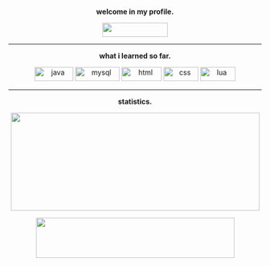<p align="center">
  <strong>welcome in my profile.</strong></p>
<p align="center">
  <img style="display: block; margin-left: auto; margin-right: auto;" src="https://img.shields.io/github/followers/Satellq?style=for-the-badge" width="130" height="28"/>
</p>
<hr />
<p align="center">
  <strong>what i learned so far.</strong></p>
<p align="center">
  <img src="https://img.shields.io/badge/Java-ED8B00?style=for-the-badge&amp;logo=java&amp;logoColor=white" alt="java" width="77" height="28" /> 
  <img src="https://img.shields.io/badge/MySQL-00000F?style=for-the-badge&amp;logo=mysql&amp;logoColor=white" alt="mysql" width="88" height="28" /> 
  <img src="https://img.shields.io/badge/HTML-EC6231?style=for-the-badge&amp;logo=html5&amp;logoColor=white" alt="html" width="80" height="28" /> 
  <img src="https://img.shields.io/badge/CSS-264DE4?style=for-the-badge&amp;logo=css3&amp;logoColor=white" alt="css" width="69" height="28" /> 
  <img src="https://img.shields.io/badge/LUA-5F564F?style=for-the-badge&amp;logo=lua&amp;logoColor=white" alt="lua" width="70" height="28" />
</p>
<hr />
<p align="center">
  <strong>statistics.</strong></p>
<p align="center">
  <img src="https://github-readme-stats.vercel.app/api?username=Satellq&amp;show_icons=true&amp;theme=radical" alt="" width="495" height="195" />
</p>
<p align="center">
  <img src="https://discord.c99.nl/widget/theme-2/684035746432286764.png" alt="" width="395" height="80" />
</p>
